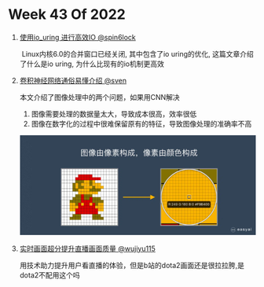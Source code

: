 # Week 43 Of 2022

1. [使用io_uring 进行高效IO @spin6lock](https://nxdong.com/linux-io-uring/)

   ​	Linux内核6.0的合并窗口已经关闭, 其中包含了io uring的优化, 这篇文章介绍了什么是io uring, 为什么比现有的io机制更高效

2. [卷积神经网络通俗易懂介绍 @sven](https://easyai.tech/ai-definition/cnn/)

   本文介绍了图像处理中的两个问题，如果用CNN解决

   1. 图像需要处理的数据量太大，导致成本很高，效率很低
   2. 图像在数字化的过程中很难保留原有的特征，导致图像处理的准确率不高

   ![image-20221019140642101](./image/image-20221019140642101.png)


3. [实时画面超分提升直播画面质量 @wujiyu115](https://mp.weixin.qq.com/s/Y7l8yOWdguyeRiWAAIOTPg)

   用技术助力提升用户看直播的体验，但是b站的dota2画面还是很拉拉胯,是dota2不配用这个吗
